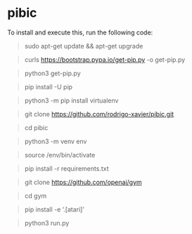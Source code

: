 # pibic

To install and execute this, run the following code:

> sudo apt-get update && apt-get upgrade

> curls https://bootstrap.pypa.io/get-pip.py -o get-pip.py

> python3 get-pip.py

> pip install -U pip

> python3 -m pip install virtualenv

> git clone https://github.com/rodrigo-xavier/pibic.git

> cd pibic

> python3 -m venv env

> source /env/bin/activate

> pip install -r requirements.txt

> git clone https://github.com/openai/gym

> cd gym

> pip install -e ‘.[atari]’

> python3 run.py